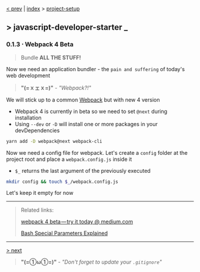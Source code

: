 [< prev][1] | [index][2] > [project-setup][3]

## \> javascript-developer-starter _
### 0.1.3 ⋅ Webpack 4 Beta
>Bundle **ALL THE STUFF!**
>
Now we need an application bundler - the `pain and suffering` of
today's web development
> **"(=ｘェｘ=)"** - *"Webpack?!"*

We will stick up to a common [Webpack][5] but with new 4 version

- Webpack 4 is currently in beta so we need to set `@next` during installation
- Using `--dev` or `-D` will install one or more packages in your devDependencies
```bash
yarn add -D webpack@next webpack-cli
```

Now we need a config file for webpack. Let's create a `config` folder at
the project root and place a `webpack.config.js` inside it

- `$_` returns the last argument of the previously executed

```bash
mkdir config && touch $_/webpack.config.js
```
Let's keep it empty for now

---
> Related links:
>
>[webpack 4 beta — try it today @ medium.com][6]
>
>[Bash Special Parameters Explained][7]
---
[> next][4]

> **"(=①ω①=)"** - *"Don't forget to update your `.gitignore`"*

[1]: https://github.com/Atre/javascript-developer-starter/tree/project-setup/editorconfig
[2]: https://github.com/Atre/javascript-developer-starter
[3]: https://github.com/Atre/javascript-developer-starter/tree/project-setup/index
[4]: https://github.com/Atre/javascript-developer-starter/tree/project-setup/babel

[5]: https://webpack.js.org
[6]: https://medium.com/webpack/webpack-4-beta-try-it-today-6b1d27d7d7e2
[7]: https://www.thegeekstuff.com/2010/05/bash-shell-special-parameters